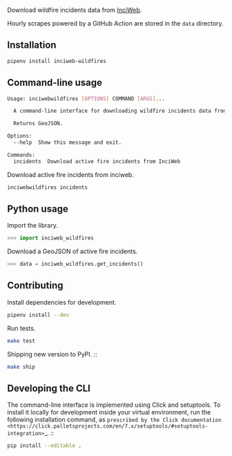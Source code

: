 Download wildfire incidents data from [InciWeb](https://inciweb.nwcg.gov/).

Hourly scrapes powered by a GitHub Action are stored in the `data` directory.

## Installation

```sh
pipenv install inciweb-wildfires
```

## Command-line usage

```sh
Usage: inciwebwildfires [OPTIONS] COMMAND [ARGS]...

  A command-line interface for downloading wildfire incidents data from InciWeb.

  Returns GeoJSON.

Options:
  --help  Show this message and exit.

Commands:
  incidents  Download active fire incidents from InciWeb
```

Download active fire incidents from inciweb.

```sh
inciwebwildfires incidents
```

## Python usage

Import the library.

```python
>>> import inciweb_wildfires
```

Download a GeoJSON of active fire incidents.

```python
>>> data = inciweb_wildfires.get_incidents()
```

## Contributing

Install dependencies for development.

```sh
pipenv install --dev
```

Run tests.

```sh
make test
```

Shipping new version to PyPI. ::

```sh
make ship
```

## Developing the CLI

The command-line interface is implemented using Click and setuptools. To install it locally for development inside your virtual environment, run the following installation command, as `prescribed by the Click documentation <https://click.palletsprojects.com/en/7.x/setuptools/#setuptools-integration>`_. ::

```sh
pip install --editable .
```
